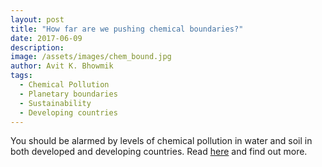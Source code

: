 ```yaml
---
layout: post
title: "How far are we pushing chemical boundaries?"
date: 2017-06-09
description: 
image: /assets/images/chem_bound.jpg
author: Avit K. Bhowmik
tags: 
  - Chemical Pollution
  - Planetary boundaries
  - Sustainability
  - Developing countries
---
```

You should be alarmed by levels of chemical pollution in water and soil in both developed and developing countries. Read [here](https://www.stockholmresilience.org/research/research-news/2017-06-09-how-far-are-we-pushing-chemical-boundaries.html) and find out more.
